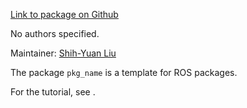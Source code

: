 <div id='pkg_name-autogenerated' markdown='1'>


<!-- do not edit this file, autogenerated -->

[Link to package on Github](github:org=duckietown,repo=Software,path=60-templates/pkg_name,branch=andrea-config)

No authors specified.

Maintainer: [Shih-Yuan Liu](mailto:syliu@mit.edu)


The package `pkg_name` is a template for ROS packages.

For the tutorial, see [](#ros-python-howto).




</div>

